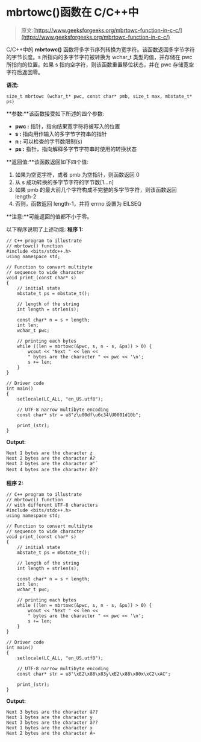# mbrtowc()函数在 C/C++中

> 原文:[https://www.geeksforgeeks.org/mbrtowc-function-in-c-c/](https://www.geeksforgeeks.org/mbrtowc-function-in-c-c/)

C/C++中的 **mbrtowc()** 函数将多字节序列转换为宽字符。该函数返回多字节字符的字节长度。s 所指向的多字节字符被转换为 wchar_t 类型的值，并存储在 pwc 所指向的位置。如果 s 指向空字符，则该函数重置移位状态，并在 pwc 存储宽空字符后返回零。

**语法:**

```
size_t mbrtowc (wchar_t* pwc, const char* pmb, size_t max, mbstate_t* ps)
```

**参数:**该函数接受如下所述的四个参数:

*   **pwc :** 指针，指向结果宽字符将被写入的位置
*   **s :** 指向用作输入的多字节字符串的指针
*   **n :** 可以检查的字节数限制(s)
*   **ps :** 指针，指向解释多字节字符串时使用的转换状态

**返回值:**该函数返回如下四个值:

1.  如果为空宽字符，或者 pmb 为空指针，则函数返回 0
2.  从 s 成功转换的多字节字符的字节数[1…n]
3.  如果 pmb 的最大前几个字符构成不完整的多字节字符，则该函数返回 length-2
4.  否则，函数返回 length-1，并将 errno 设置为 EILSEQ

**注意:**可能返回的值都不小于零。

以下程序说明了上述功能:
**程序 1:**

```
// C++ program to illustrate
// mbrtowc() function
#include <bits/stdc++.h>
using namespace std;

// Function to convert multibyte
// sequence to wide character
void print_(const char* s)
{
    // initial state
    mbstate_t ps = mbstate_t();

    // length of the string
    int length = strlen(s);

    const char* n = s + length;
    int len;
    wchar_t pwc;

    // printing each bytes
    while ((len = mbrtowc(&pwc, s, n - s, &ps)) > 0) {
        wcout << "Next " << len << 
        " bytes are the character " << pwc << '\n';
        s += len;
    }
}

// Driver code
int main()
{
    setlocale(LC_ALL, "en_US.utf8");

    // UTF-8 narrow multibyte encoding
    const char* str = u8"z\u00df\u6c34\U0001d10b";

    print_(str);
}
```

**Output:**

```
Next 1 bytes are the character z
Next 2 bytes are the character Ã?
Next 3 bytes are the character æ°´
Next 4 bytes are the character ð??

```

**程序 2:**

```
// C++ program to illustrate
// mbrtowc() function
// with different UTF-8 characters
#include <bits/stdc++.h>
using namespace std;

// Function to convert multibyte
// sequence to wide character
void print_(const char* s)
{
    // initial state
    mbstate_t ps = mbstate_t();

    // length of the string
    int length = strlen(s);

    const char* n = s + length;
    int len;
    wchar_t pwc;

    // printing each bytes
    while ((len = mbrtowc(&pwc, s, n - s, &ps)) > 0) {
        wcout << "Next " << len << 
        " bytes are the character " << pwc << '\n';
        s += len;
    }
}

// Driver code
int main()
{
    setlocale(LC_ALL, "en_US.utf8");

    // UTF-8 narrow multibyte encoding
    const char* str = u8"\xE2\x88\x83y\xE2\x88\x80x\xC2\xAC";

    print_(str);
}
```

**Output:**

```
Next 3 bytes are the character â??
Next 1 bytes are the character y
Next 3 bytes are the character â??
Next 1 bytes are the character x
Next 2 bytes are the character Â¬

```